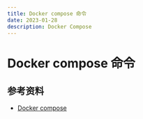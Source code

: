 ```yaml
---
title: Docker compose 命令
date: 2023-01-28
description: Docker Compose
---
```


# Docker compose 命令

## 参考资料

- [Docker compose](https://vuepress.mirror.docker-practice.com/compose/)